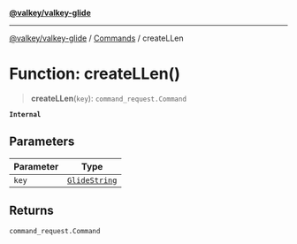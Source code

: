 [**@valkey/valkey-glide**](../../README.md)

***

[@valkey/valkey-glide](../../modules.md) / [Commands](../README.md) / createLLen

# Function: createLLen()

> **createLLen**(`key`): `command_request.Command`

**`Internal`**

## Parameters

| Parameter | Type |
| ------ | ------ |
| `key` | [`GlideString`](../../BaseClient/type-aliases/GlideString.md) |

## Returns

`command_request.Command`
